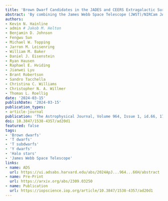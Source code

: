 ```yaml
---
title: 'Brown Dwarf Candidates in the JADES and CEERS Extragalactic Surveys'
abstract: 'By combining the James Webb Space Telescope (JWST)/NIRCam JADES and CEERS extragalactic data sets, we have uncovered a sample of {{< math >}}$21${{< /math >}} T and Y brown dwarf candidates at best-fit distances between {{< math >}}$0.1${{< /math >}} and {{< math >}}$4.2\ \mathrm{kpc}${{< /math >}}. These sources were selected by targeting the blue {{< math >}}$1-2.5\ \mu\mathrm{m}${{< /math >}} colors and red {{< math >}}$3-4.5\ \mu\mathrm{m}${{< /math >}} colors that arise from molecular absorption in the atmospheres of {{< math >}}$T_{\mathrm{eff}} < 1300\ \mathrm{K}${{< /math >}} brown dwarfs. We fit these sources using multiple models of substellar atmospheres and present the resulting fluxes, sizes, effective temperatures, and other derived properties for the sample. If confirmed, these fits place the majority of the sources in the Milky Way thick disk and halo. We observe proper motions for seven of the candidate brown dwarfs, with directions in agreement with the plane of our Galaxy, providing evidence that they are not extragalactic in nature. We demonstrate how the colors of these sources differ from selected high-redshift galaxies, and explore the selection of these sources in planned large-area JWST NIRCam surveys. Deep imaging with JWST/NIRCam presents an an excellent opportunity for finding and understanding these ultracool dwarfs at kiloparsec distances.'
authors:
- Kevin N. Hainline
- admin # Jakob M. Helton
- Benjamin D. Johnson
- Fengwu Sun
- Michael W. Topping
- Jarron M. Leisenring
- William M. Baker
- Daniel J. Eisenstein
- Ryan Hausen
- Raphael E. Hviding
- Jianwei Lyu
- Brant Robertson
- Sandro Tacchella
- Christina C. Williams
- Christopher N. A. Willmer
- Thomas L. Roellig
date: '2024-03-15'
publishDate: '2024-03-15'
publication_types:
- article-journal
publication: 'The Astrophysical Journal, Volume 964, Issue 1, id.66, 17 pages'
doi: 10.3847/1538-4357/ad20d1
featured: false
tags:
- 'Brown dwarfs'
- 'T dwarfs'
- 'T subdwarfs'
- 'Y dwarfs'
- 'Halo stars'
- 'James Webb Space Telescope'
links:
- name: ADS
  url: https://ui.adsabs.harvard.edu/abs/2024ApJ...964...66H/abstract
- name: Pre-Print
  url: https://arxiv.org/abs/2309.03250
- name: Publication
  url: https://iopscience.iop.org/article/10.3847/1538-4357/ad20d1
---
```


